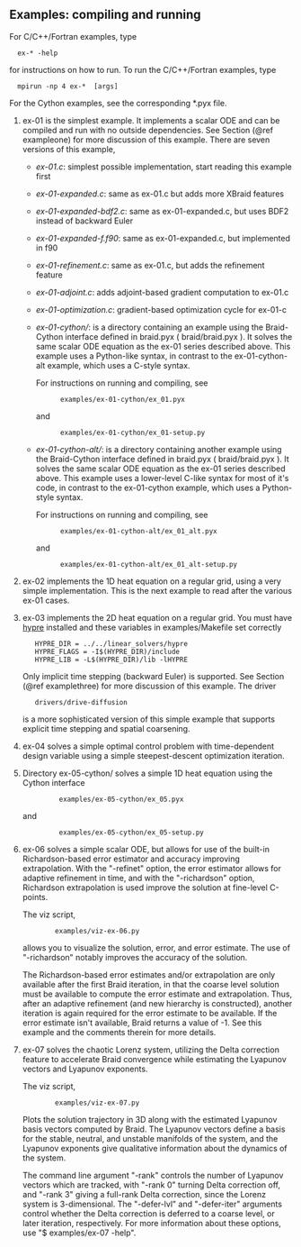 ## Examples: compiling and running
<!--
  - Copyright (c) 2013, Lawrence Livermore National Security, LLC. 
  - Produced at the Lawrence Livermore National Laboratory. Written by 
  - Jacob Schroder, Rob Falgout, Tzanio Kolev, Ulrike Yang, Veselin 
  - Dobrev, et al. LLNL-CODE-660355. All rights reserved.
  - 
  - This file is part of XBraid. For support, post issues to the XBraid Github page.
  - 
  - This program is free software; you can redistribute it and/or modify it under
  - the terms of the GNU General Public License (as published by the Free Software
  - Foundation) version 2.1 dated February 1999.
  - 
  - This program is distributed in the hope that it will be useful, but WITHOUT ANY
  - WARRANTY; without even the IMPLIED WARRANTY OF MERCHANTABILITY or FITNESS FOR A
  - PARTICULAR PURPOSE. See the terms and conditions of the GNU General Public
  - License for more details.
  - 
  - You should have received a copy of the GNU Lesser General Public License along
  - with this program; if not, write to the Free Software Foundation, Inc., 59
  - Temple Place, Suite 330, Boston, MA 02111-1307 USA
 -->

For C/C++/Fortran examples, type

      ex-* -help

for instructions on how to run.  To run the C/C++/Fortran examples, type
   
      mpirun -np 4 ex-*  [args]

For the Cython examples, see the corresponding *.pyx file. 



1. ex-01 is the simplest example.  It implements a scalar ODE and can be
  compiled and run with no outside dependencies.  See Section (@ref exampleone)
  for more discussion of this example.  There are seven versions of this example,
  
    + *ex-01.c*:  simplest possible implementation, start reading this example first
    
    + *ex-01-expanded.c*:  same as ex-01.c but adds more XBraid features
    
    + *ex-01-expanded-bdf2.c*:  same as ex-01-expanded.c, but uses BDF2 instead 
      of backward Euler
    
    + *ex-01-expanded-f.f90*:  same as ex-01-expanded.c, but implemented in f90

    + *ex-01-refinement.c*: same as ex-01.c, but adds the refinement feature

    + *ex-01-adjoint.c*: adds adjoint-based gradient computation to ex-01.c

    + *ex-01-optimization.c*: gradient-based optimization cycle for ex-01-c

    + *ex-01-cython/*: is a  directory containing an example using the Braid-Cython
       interface defined in braid.pyx ( braid/braid.pyx ).  It solves the same
       scalar ODE equation as the ex-01 series described above.  This example uses
       a Python-like syntax, in contrast to the ex-01-cython-alt example, which uses
       a C-style syntax.
    
       For instructions on running and compiling, see 
       
                examples/ex-01-cython/ex_01.pyx
       
       and
       
                examples/ex-01-cython/ex_01-setup.py
   
    + *ex-01-cython-alt/*: is a directory containing another example using the
      Braid-Cython interface defined in braid.pyx ( braid/braid.pyx ).  It solves
      the same scalar ODE equation as the ex-01 series described above.  This example
      uses a lower-level C-like syntax for most of it's code, in contrast to the 
      ex-01-cython example, which uses a Python-style syntax.  
      
      For instructions on running and compiling, see
      
                examples/ex-01-cython-alt/ex_01_alt.pyx
      
      and
      
                examples/ex-01-cython-alt/ex_01_alt-setup.py
   
2. ex-02 implements the 1D heat equation on a regular grid, using a very simple
   implementation.  This is the next example to read after the various ex-01
   cases.

3. ex-03 implements the 2D heat equation on a regular grid.  You must have
   [hypre](https://computation.llnl.gov/project/linear_solvers/software.php)
   installed and these variables in examples/Makefile set correctly
    
          HYPRE_DIR = ../../linear_solvers/hypre
          HYPRE_FLAGS = -I$(HYPRE_DIR)/include
          HYPRE_LIB = -L$(HYPRE_DIR)/lib -lHYPRE

   Only implicit time stepping (backward Euler) is supported.  See Section
   (@ref examplethree) for more discussion of this example.  The driver

          drivers/drive-diffusion
   
   is a more sophisticated version of this simple example that supports
   explicit time stepping and spatial coarsening.

4. ex-04 solves a simple optimal control problem with time-dependent design variable
   using a simple steepest-descent optimization iteration.  
   
5. Directory ex-05-cython/  solves a simple 1D heat equation using the Cython interface 
   
                examples/ex-05-cython/ex_05.pyx
      
      and
      
                examples/ex-05-cython/ex_05-setup.py

6. ex-06 solves a simple scalar ODE, but allows for use of the built-in
   Richardson-based error estimator and accuracy improving extrapolation. With
   the "-refinet" option, the error estimator allows for adaptive refinement in
   time, and with the "-richardson" option, Richardson extrapolation is used
   improve the solution at fine-level C-points. 

   The viz script, 
               
               examples/viz-ex-06.py
   
   allows you to visualize the solution, error, and error estimate.  The use of
   "-richardson" notably improves the accuracy of the solution.
    
   The Richardson-based error estimates and/or extrapolation are only available
   after the first Braid iteration, in that the coarse level solution must be
   available to compute the error estimate and extrapolation.  Thus, after an
   adaptive refinement (and new hierarchy is constructed), another iteration is
   again required for the error estimate to be available.  If the error
   estimate isn't available, Braid returns a value of -1.  See this example and
   the comments therein for more details.

7. ex-07 solves the chaotic Lorenz system, utilizing the Delta correction
   feature to accelerate Braid convergence while estimating the Lyapunov vectors
   and Lyapunov exponents.

   The viz script,

               examples/viz-ex-07.py
   
   Plots the solution trajectory in 3D along with the estimated Lyapunov basis
   vectors computed by Braid. The Lyapunov vectors define a basis for the stable,
   neutral, and unstable manifolds of the system, and the Lyapunov exponents give
   qualitative information about the dynamics of the system.

   The command line argument "-rank" controls the number of Lyapunov vectors
   which are tracked, with "-rank 0" turning Delta correction off, and "-rank 3"
   giving a full-rank Delta correction, since the Lorenz system is 3-dimensional.
   The "-defer-lvl" and "-defer-iter" arguments control whether the Delta
   correction is deferred to a coarse level, or later iteration, respectively.
   For more information about these options, use "$ examples/ex-07 -help".

